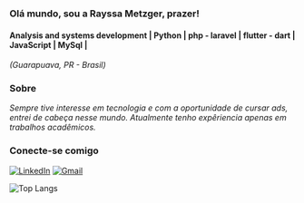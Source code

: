 ### Olá mundo, sou a Rayssa Metzger, prazer! 

#### Analysis and systems development | Python | php - laravel | flutter - dart | JavaScript | MySql | 
<i>(Guarapuava, PR - Brasil)</i>

###  Sobre
<i>
Sempre tive interesse em tecnologia e com a oportunidade de cursar ads, entrei de cabeça nesse mundo. Atualmente tenho expêriencia apenas em trabalhos acadêmicos. 

</i>

### Conecte-se comigo
[![LinkedIn](https://img.shields.io/badge/LinkedIn-0077B5?style=for-the-badge&logo=linkedin&logoColor=white)](https://www.linkedin.com/in/rayssa-m-89b923231)
[![Gmail](https://img.shields.io/badge/Gmail-333333?style=for-the-badge&logo=gmail&logoColor=red)](mailto:metzger.rayssa@gmail.com)
<br/>

![Top Langs](https://github-readme-stats-git-masterrstaa-rickstaa.vercel.app/api/top-langs/?username=raysmtger&layout=compact&bg_color=000&border_color=30A3DC&title_color=E94D5F&text_color=FFF)
<!---
raysmtger/raysmtger is a ✨ special ✨ repository because its `README.md` (this file) appears on your GitHub profile.
You can click the Preview link to take a look at your changes.
--->
